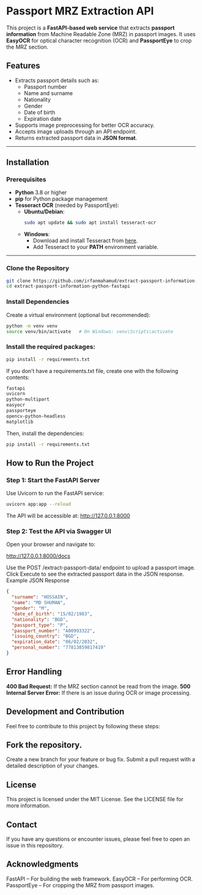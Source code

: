 # Passport MRZ Extraction API

This project is a **FastAPI-based web service** that extracts **passport information** from Machine Readable Zone (MRZ) in passport images. It uses **EasyOCR** for optical character recognition (OCR) and **PassportEye** to crop the MRZ section.

## Features
- Extracts passport details such as:
  - Passport number
  - Name and surname
  - Nationality
  - Gender
  - Date of birth
  - Expiration date
- Supports image preprocessing for better OCR accuracy.
- Accepts image uploads through an API endpoint.
- Returns extracted passport data in **JSON format**.

---

## Installation

### Prerequisites
- **Python** 3.8 or higher
- **pip** for Python package management
- **Tesseract OCR** (needed by PassportEye):
  - **Ubuntu/Debian**:
    ```bash
    sudo apt update && sudo apt install tesseract-ocr
    ```
  - **Windows**:
    - Download and install Tesseract from [here](https://github.com/tesseract-ocr/tesseract).
    - Add Tesseract to your **PATH** environment variable.

---


### Clone the Repository

```bash
git clone https://github.com/irfanmahamud/extract-passport-information-python-fastapi.git
cd extract-passport-information-python-fastapi
```

### Install Dependencies
Create a virtual environment (optional but recommended):

```bash
python -m venv venv
source venv/bin/activate   # On Windows: venv\Scripts\activate
```

### Install the required packages:

```bash
pip install -r requirements.txt
```
If you don’t have a requirements.txt file, create one with the following contents:

```bash
fastapi
uvicorn
python-multipart
easyocr
passporteye
opencv-python-headless
matplotlib
```

Then, install the dependencies:

```bash
pip install -r requirements.txt
```
## How to Run the Project
### Step 1: Start the FastAPI Server
Use Uvicorn to run the FastAPI service:

```bash
uvicorn app:app --reload
```

The API will be accessible at: http://127.0.0.1:8000

### Step 2: Test the API via Swagger UI
Open your browser and navigate to:

http://127.0.0.1:8000/docs

Use the POST /extract-passport-data/ endpoint to upload a passport image.
Click Execute to see the extracted passport data in the JSON response.
Example JSON Response

```json
{
  "surname": "HOSSAIN",
  "name": "MD SHUMAN",
  "gender": "M",
  "date_of_birth": "15/02/1983",
  "nationality": "BGD",
  "passport_type": "P",
  "passport_number": "A00993322",
  "issuing_country": "BGD",
  "expiration_date": "06/02/2032",
  "personal_number": "77813859817419"
}
```

## Error Handling

**400 Bad Request:** If the MRZ section cannot be read from the image.
**500 Internal Server Error:** If there is an issue during OCR or image processing.

## Development and Contribution
Feel free to contribute to this project by following these steps:

## Fork the repository.
Create a new branch for your feature or bug fix.
Submit a pull request with a detailed description of your changes.

## License
This project is licensed under the MIT License. See the LICENSE file for more information.

## Contact
If you have any questions or encounter issues, please feel free to open an issue in this repository.

## Acknowledgments
FastAPI – For building the web framework.
EasyOCR – For performing OCR.
PassportEye – For cropping the MRZ from passport images.

